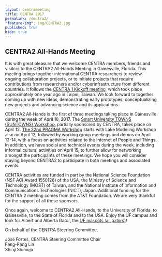 ```yaml
---
layout: centrameeting
title: CENTRA 2017
permalink: /centra2/
"feature-img": img/CENTRA2.jpg
published: true
hide: true
---
```


## CENTRA2 All-Hands Meeting

<p>
It is with great pleasure that we welcome CENTRA members, friends and visitors to the CENTRA2 All-Hands Meeting in Gainesville, Florida. This meeting brings together international CENTRA researchers to review ongoing collaboration projects, or to initiate projects that require contributions from researchers and/or cyberinfrastructure from different countries. It follows the <a href="http://event.nchc.org.tw/2016/CECEA/index.php?CONTENT_ID=22" target="_blank">CENTRA 1 Kickoff meeting</a>, which took place approximately one year ago in Taipei, Taiwan. We look forward to together coming up with new ideas, demonstrating early prototypes, conceptualizing new projects and advancing science and its applications.
</p>

<p>
CENTRA2 All-Hands is the first of three meetings taking place in Gainesville during the week of April 10, 2017. The <a href="http://www.globalcentra.org/suntowns2017" target="_blank">Smart University TOWNS (SUNTOWNS) Workshop</a>, partially sponsored by CENTRA, takes place on April 12. <a href="http://www.pragma-grid.net/pragma32/" target="_blank">The 32nd PRAGMA Workshop</a> starts with Lake Modeling Workshop also on April 12, followed by working group meetings and demos on April 13-14, with a focus on activities related to the Internet of People and Things. In addition, we have social and technical events during the week, including informal cultural activities on April 15, to further allow for networking amongst the participants of these meetings. We hope you will consider staying beyond CENTRA2 to participate in both meetings and associated events.
</p>

<p>
CENTRA activities are funded in part by the National Science Foundation (NSF ACI Award 1550126) of the USA, the Ministry of Science and Technology (MOST) of Taiwan, and the National Institute of Information and Communications Technologies (NICT), Japan. Additional funding for the CENTRA 2 meeting comes from the AT&T Foundation. We are very thankful for the support of all these sponsors.
</p>

<p>
Once again, welcome to CENTRA2 All-Hands, to the University of Florida, to Gainesville, to the State of Florida and to the USA. Enjoy the UF campus and look for Albert and Alberta Gator, the <a href="http://floridagators.com/sports/2015/12/10/_spirit_mascots_history_.aspx" target="_blank">UF mascots (alligators)</a>! <br />
</p>

<p>
On behalf of the CENTRA Steering Committee,
</p>

<p>
José Fortes, CENTRA Steering Committee Chair <br />
Fang-Pang Lin <br />
Shinji Shimojo <br />

</p>
